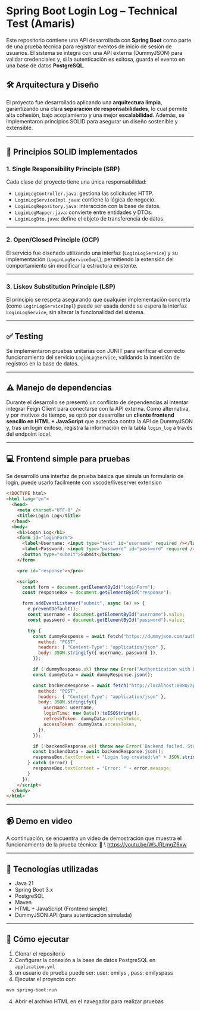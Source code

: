 
# Spring Boot Login Log – Technical Test (Amaris)

Este repositorio contiene una API desarrollada con **Spring Boot** como parte de una prueba técnica para registrar eventos de inicio de sesión de usuarios. El sistema se integra con una API externa (DummyJSON) para validar credenciales y, si la autenticación es exitosa, guarda el evento en una base de datos **PostgreSQL**.

## 🛠️ Arquitectura y Diseño

El proyecto fue desarrollado aplicando una **arquitectura limpia**, garantizando una clara **separación de responsabilidades**, lo cual permite alta cohesión, bajo acoplamiento y una mejor **escalabilidad**. Además, se implementaron principios SOLID para asegurar un diseño sostenible y extensible.

---

## 🧱 Principios SOLID implementados

### 1. **Single Responsibility Principle (SRP)**

Cada clase del proyecto tiene una única responsabilidad:

* `LoginLogController.java`: gestiona las solicitudes HTTP.
* `LoginLogServiceImpl.java`: contiene la lógica de negocio.
* `LoginLogRepository.java`: interacción con la base de datos.
* `LoginLogMapper.java`: convierte entre entidades y DTOs.
* `LoginLogDto.java`: define el objeto de transferencia de datos.

---

### 2. **Open/Closed Principle (OCP)**

El servicio fue diseñado utilizando una interfaz (`LoginLogService`) y su implementación (`LoginLogServiceImpl`), permitiendo la extensión del comportamiento sin modificar la estructura existente.

---

### 3. **Liskov Substitution Principle (LSP)**

El principio se respeta asegurando que cualquier implementación concreta (como `LoginLogServiceImpl`) puede ser usada donde se espera la interfaz `LoginLogService`, sin alterar la funcionalidad del sistema.

---

## ✅ Testing

Se implementaron pruebas unitarias con JUNIT para verificar el correcto funcionamiento del servicio `LoginLogService`, validando la inserción de registros en la base de datos.

---

## ⚠️ Manejo de dependencias

Durante el desarrollo se presentó un conflicto de dependencias al intentar integrar Feign Client para conectarse con la API externa. Como alternativa, y por motivos de tiempo, se optó por desarrollar un **cliente frontend sencillo en HTML + JavaScript** que autentica contra la API de DummyJSON y, tras un login exitoso, registra la información en la tabla `login_log` a través del endpoint local.

---

## 💻 Frontend simple para pruebas

Se desarrolló una interfaz de prueba básica que simula un formulario de login, puede usarlo facilmente con vscode/liveserver extension

```html
<!DOCTYPE html>
<html lang="en">
  <head>
    <meta charset="UTF-8" />
    <title>Login Log</title>
  </head>
  <body>
    <h1>Login Log</h1>
    <form id="loginForm">
      <label>Username: <input type="text" id="username" required /></label><br /><br />
      <label>Password: <input type="password" id="password" required /></label><br /><br />
      <button type="submit">Submit</button>
    </form>

    <pre id="response"></pre>

    <script>
      const form = document.getElementById("loginForm");
      const responseBox = document.getElementById("response");

      form.addEventListener("submit", async (e) => {
        e.preventDefault();
        const username = document.getElementById("username").value;
        const password = document.getElementById("password").value;

        try {
          const dummyResponse = await fetch("https://dummyjson.com/auth/login", {
            method: "POST",
            headers: { "Content-Type": "application/json" },
            body: JSON.stringify({ username, password }),
          });

          if (!dummyResponse.ok) throw new Error("Authentication with DummyJSON failed.");
          const dummyData = await dummyResponse.json();

          const backendResponse = await fetch("http://localhost:8080/api/loginLog", {
            method: "POST",
            headers: { "Content-Type": "application/json" },
            body: JSON.stringify({
              userName: username,
              loginTime: new Date().toISOString(),
              refreshToken: dummyData.refreshToken,
              accessToken: dummyData.accessToken,
            }),
          });

          if (!backendResponse.ok) throw new Error(`Backend failed. Status: ${backendResponse.status}`);
          const backendData = await backendResponse.json();
          responseBox.textContent = "Login log created:\n" + JSON.stringify(backendData, null, 2);
        } catch (error) {
          responseBox.textContent = "Error: " + error.message;
        }
      });
    </script>
  </body>
</html>
```

---

## 📹 Demo en video

A continuación, se encuentra un video de demostración que muestra el funcionamiento de la prueba técnica:
🔗 \ https://youtu.be/WsJRLmgZ6xw

---

## 🧾 Tecnologías utilizadas

* Java 21
* Spring Boot 3.x
* PostgreSQL
* Maven
* HTML + JavaScript (Frontend simple)
* DummyJSON API (para autenticación simulada)

---

## 🚀 Cómo ejecutar

1. Clonar el repositorio
2. Configurar la conexión a la base de datos PostgreSQL en `application.yml`
3. un usuario de prueba puede ser: user: emilys , pass: emilyspass
4. Ejecutar el proyecto con:

```bash
mvn spring-boot:run
```

4. Abrir el archivo HTML en el navegador para realizar pruebas

